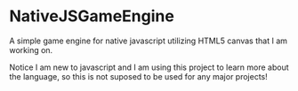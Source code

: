 # NativeJSGameEngine
A simple game engine for native javascript utilizing HTML5 canvas that I am working on.

Notice I am new to javascript and I am using this project to learn more about the language, so this is not suposed to be used for any major projects!
